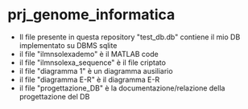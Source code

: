 # prj_genome_informatica
- Il file presente in questa repository "test_db.db" contiene il mio DB implementato su DBMS sqlite
- il file "ilmnsolexademo" è il MATLAB code
- il file "ilmnsolexa_sequence" è il file criptato
- il file "diagramma 1" è un diagramma ausiliario
- il file "diagramma E-R" è il diagramma E-R
- il file "progettazione_DB" è la documentazione/relazione della progettazione del DB
